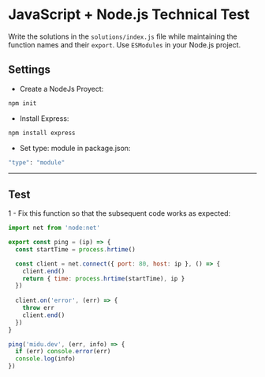 # JavaScript + Node.js Technical Test

Write the solutions in the `solutions/index.js` file while maintaining the function names and their `export`. Use `ESModules` in your Node.js project.

## Settings

* Create a NodeJs Proyect:
```bash
npm init
```

* Install Express:
```bash
npm install express
```

* Set type: module in package.json:
```bash
"type": "module"
```


---

## Test 


1 - Fix this function so that the subsequent code works as expected:

```javascript
import net from 'node:net'

export const ping = (ip) => {
  const startTime = process.hrtime()

  const client = net.connect({ port: 80, host: ip }, () => {
    client.end()
    return { time: process.hrtime(startTime), ip }
  })
  
  client.on('error', (err) => {
    throw err
    client.end()
  })
}

ping('midu.dev', (err, info) => {
  if (err) console.error(err)
  console.log(info)
})
```